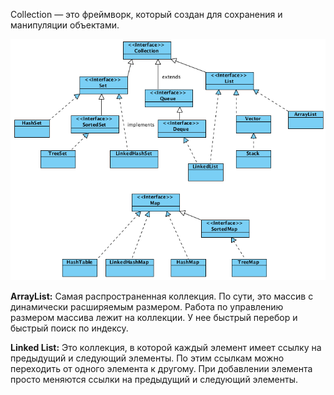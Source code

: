 Collection — это фреймворк, который создан для сохранения и манипуляции объектами.

![](/images/col_3.png)

**ArrayList:**
Самая распространенная коллекция. По сути, это массив с динамически расширяемым размером. Работа по управлению размером массива лежит на коллекции.
У нее быстрый перебор и быстрый поиск по индексу.

**Linked List:**
Это коллекция, в которой каждый элемент имеет ссылку на предыдущий и следующий элементы. По этим ссылкам можно переходить от одного элемента к другому.
При добавлении элемента просто меняются ссылки на предыдущий и следующий элементы.
